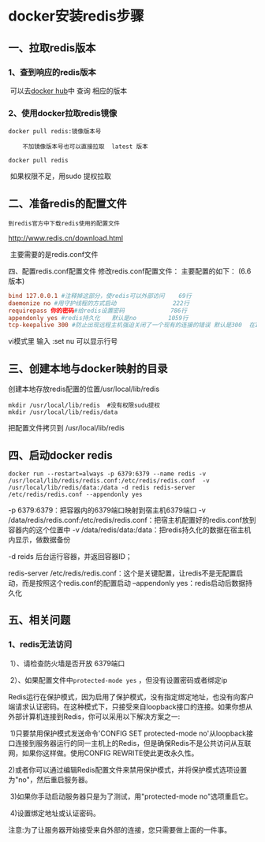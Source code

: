 # docker安装redis步骤

## 一、拉取redis版本

### 	1、查到响应的redis版本

​			可以去[docker hub](https://hub.docker.com/_/redis?tab=tags)中 查询 相应的版本

### 	2、使用docker拉取redis镜像

```shell
docker pull redis:镜像版本号
```

 		不加镜像版本号也可以直接拉取  latest 版本

```shell
docker pull redis
```

​	如果权限不足，用sudo 提权拉取

## 二、准备redis的配置文件

 	到redis官方中下载redis使用的配置文件

  http://www.redis.cn/download.html

​		主要需要的是redis.conf文件

四、配置redis.conf配置文件
修改redis.conf配置文件：
主要配置的如下：  (6.6版本)

```conf
bind 127.0.0.1 #注释掉这部分，使redis可以外部访问    69行
daemonize no #用守护线程的方式启动				222行
requirepass 你的密码#给redis设置密码				786行
appendonly yes #redis持久化　　默认是no			1059行
tcp-keepalive 300 #防止出现远程主机强迫关闭了一个现有的连接的错误 默认是300  在130行
```

vi模式里 输入 :set nu 可以显示行号





## 三、创建本地与docker映射的目录

创建本地存放redis配置的位置/usr/local/lib/redis

```shell
mkdir /usr/local/lib/redis  #没有权限sudu提权
mkdir /usr/local/lib/redis/data
```

把配置文件拷贝到 /usr/local/lib/redis



## 四、启动docker redis

```shell
docker run --restart=always -p 6379:6379 --name redis -v /usr/local/lib/redis/redis.conf:/etc/redis/redis.conf  -v /usr/local/lib/redis/data:/data -d redis redis-server /etc/redis/redis.conf --appendonly yes
```



-p 6379:6379：把容器内的6379端口映射到宿主机6379端口
-v /data/redis/redis.conf:/etc/redis/redis.conf：把宿主机配置好的redis.conf放到容器内的这个位置中
-v /data/redis/data:/data：把redis持久化的数据在宿主机内显示，做数据备份

-d reids 后台运行容器，并返回容器ID；

redis-server /etc/redis/redis.conf：这个是关键配置，让redis不是无配置启动，而是按照这个redis.conf的配置启动
–appendonly yes：redis启动后数据持久化





## 五、相关问题

### 1、redis无法访问

​	1）、请检查防火墙是否开放 6379端口

​	2）、如果配置文件中`protected-mode yes` ，但没有设置密码或者绑定ip

​		Redis运行在保护模式，因为启用了保护模式，没有指定绑定地址，也没有向客户端请求认证密码。在这种模式下，只接受来自loopback接口的连接。如果你想从外部计算机连接到Redis，你可以采用以下解决方案之一:

​			1)只要禁用保护模式发送命令'CONFIG SET protected-mode no'从loopback接口连接到服务器运行的同一主机上的Redis，但是确保Redis不是公共访问从互联网，如果你这样做。使用CONFIG REWRITE使此更改永久性。

​			2)或者你可以通过编辑Redis配置文件来禁用保护模式，并将保护模式选项设置为"no"，然后重启服务器。

​			3)如果你手动启动服务器只是为了测试，用"protected-mode no"选项重启它。

​			4)设置绑定地址或认证密码。

注意:为了让服务器开始接受来自外部的连接，您只需要做上面的一件事。

